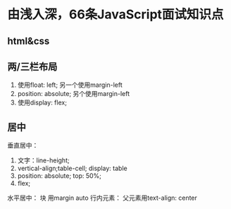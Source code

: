 # 由浅入深，66条JavaScript面试知识点

## html&css

## 两/三栏布局

1. 使用float: left; 另一个使用margin-left
2. position: absolute; 另个使用margin-left
3. 使用display: flex;

## 居中

垂直居中：
1. 文字：line-height; 
2. vertical-align;table-cell;  display: table
3. position: absolute; top: 50%;
4. flex;


水平居中： 块 用margin auto  行内元素： 父元素用text-align: center